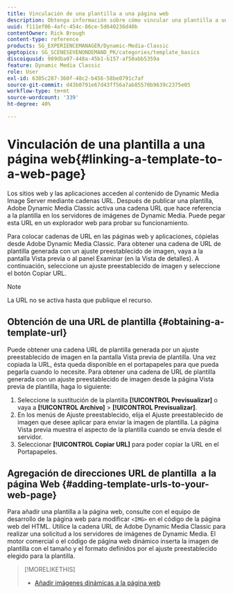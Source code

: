 ```yaml
---
title: Vinculación de una plantilla a una página web
description: Obtenga información sobre cómo vincular una plantilla a una página web en Adobe Dynamic Media Classic.
uuid: f111ef06-4afc-454c-86ce-5d640236d40b
contentOwner: Rick Brough
content-type: reference
products: SG_EXPERIENCEMANAGER/Dynamic-Media-Classic
geptopics: SG_SCENESEVENONDEMAND_PK/categories/template_basics
discoiquuid: 989dba07-448a-45b1-b157-af50abb5359a
feature: Dynamic Media Classic
role: User
exl-id: 6305c287-360f-48c2-b456-58be0791c7af
source-git-commit: d43b0791e67d43ff56a7ab85570b9639c2375e05
workflow-type: tm+mt
source-wordcount: '339'
ht-degree: 40%

---
```


# Vinculación de una plantilla a una página web{#linking-a-template-to-a-web-page}

Los sitios web y las aplicaciones acceden al contenido de Dynamic Media Image Server mediante cadenas URL. Después de publicar una plantilla, Adobe Dynamic Media Classic activa una cadena URL que hace referencia a la plantilla en los servidores de imágenes de Dynamic Media. Puede pegar esta URL en un explorador web para probar su funcionamiento.

Para colocar cadenas de URL en las páginas web y aplicaciones, cópielas desde Adobe Dynamic Media Classic. Para obtener una cadena de URL de plantilla generada con un ajuste preestablecido de imagen, vaya a la pantalla Vista previa o al panel Examinar (en la Vista de detalles). A continuación, seleccione un ajuste preestablecido de imagen y seleccione el botón Copiar URL.

>[!NOTE]
>
>La URL no se activa hasta que publique el recurso.

## Obtención de una URL de plantilla {#obtaining-a-template-url}

Puede obtener una cadena URL de plantilla generada por un ajuste preestablecido de imagen en la pantalla Vista previa de plantilla. Una vez copiada la URL, ésta queda disponible en el portapapeles para que pueda pegarla cuando lo necesite. Para obtener una cadena de URL de plantilla generada con un ajuste preestablecido de imagen desde la página Vista previa de plantilla, haga lo siguiente:

1. Seleccione la sustitución de la plantilla **[!UICONTROL Previsualizar]** o vaya a **[!UICONTROL Archivo]** > **[!UICONTROL Previsualizar]**.
1. En los menús de Ajuste preestablecido, elija el Ajuste preestablecido de imagen que desee aplicar para enviar la imagen de plantilla. La página Vista previa muestra el aspecto de la plantilla cuando se envía desde el servidor.
1. Seleccionar **[!UICONTROL Copiar URL]** para poder copiar la URL en el Portapapeles.

## Agregación de direcciones URL de plantilla  a la página Web {#adding-template-urls-to-your-web-page}

Para añadir una plantilla a la página web, consulte con el equipo de desarrollo de la página web para modificar `<IMG>` en el código de la página web del HTML. Utilice la cadena URL de Adobe Dynamic Media Classic para realizar una solicitud a los servidores de imágenes de Dynamic Media. El motor comercial o el código de página web dinámico inserta la imagen de plantilla con el tamaño y el formato definidos por el ajuste preestablecido elegido para la plantilla.

>[!MORELIKETHIS]
>
>* [Añadir imágenes dinámicas a la página web](linking-urls-web-application.md#adding_dynamic_images_to_your_web_page)

